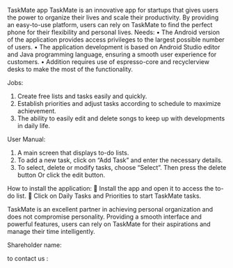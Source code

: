 TaskMate app
TaskMate is an innovative app for startups that gives users the power to organize their lives and scale their productivity. By providing an easy-to-use platform, users can rely on TaskMate to find the perfect phone for their flexibility and personal lives.
  Needs:
•	The Android version of the application provides access privileges to the largest possible number of users.
•	The application development is based on Android Studio editor and Java programming language, ensuring a smooth user experience for customers.
•	Addition requires use of espresso-core and recyclerview desks to make the most of the functionality.

Jobs:
1.	Create free lists and tasks easily and quickly.
2.	Establish priorities and adjust tasks according to schedule to maximize achievement.
3.	The ability to easily edit and delete songs to keep up with developments in daily life.

User Manual:
1.	A main screen that displays to-do lists.
2.	To add a new task, click on “Add Task” and enter the necessary details.
3.	To select, delete or modify tasks, choose “Select”. Then press the delete button Or click the edit button.

How to install the application:
	Install the app and open it to access the to-do list.
	Click on Daily Tasks and Priorities to start TaskMate tasks.

TaskMate is an excellent partner in achieving personal organization and does not compromise personality. Providing a smooth interface and powerful features, users can rely on TaskMate for their aspirations and manage their time intelligently.


Shareholder name:

to contact us :
